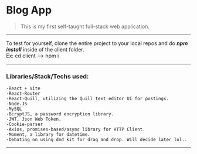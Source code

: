 # Blog App 
> This is my first self-taught full-stack web application.
---
<p>To test for yourself, clone the entire project to your local repos 
 and do <strong><em>npm install</em></strong> inside of the client folder. <br>
    Ex: cd client --> npm i
</p>

---
### Libraries/Stack/Techs used: 
    -React + Vite
    -React-Router
    -React-Quill, utilizing the Quill text editor UI for postings.
    -Node.JS
    -MySQL
    -BcryptJS, a password encryption library.
    -JWT, Json Web Token.
    -Cookie-parser
    -Axios, promises-based/async library for HTTP Client.
    -Moment, a library for datetime.
    -Debating on using dnd kit for drag and drop. Will decide later lol..
---
